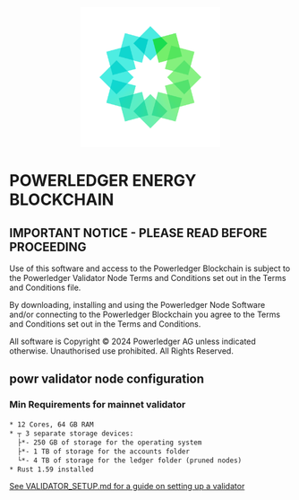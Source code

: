 <p align="center">
  <a href="https://powerledger.io">
    <img alt="powr" src="https://github.com/PowerLedger/powr/raw/master/logo.png" width="250" />
  </a>
</p>

# POWERLEDGER ENERGY BLOCKCHAIN

## IMPORTANT NOTICE - PLEASE READ BEFORE PROCEEDING

Use of this software and access to the Powerledger Blockchain is subject to the Powerledger Validator
Node Terms and Conditions set out in the Terms and Conditions file.

By downloading, installing and using the Powerledger Node Software and/or connecting to the Powerledger
Blockchain you agree to the Terms and Conditions set out in the Terms and Conditions.

All software is Copyright © 2024 Powerledger AG unless indicated otherwise.  Unauthorised use
prohibited. All Rights Reserved.

## powr validator node configuration

### Min Requirements for mainnet validator

```
* 12 Cores, 64 GB RAM
* ┬ 3 separate storage devices:
  ├*- 250 GB of storage for the operating system
  ├*- 1 TB of storage for the accounts folder
  └*- 4 TB of storage for the ledger folder (pruned nodes) 
* Rust 1.59 installed
```

[See VALIDATOR_SETUP.md for a guide on setting up a validator](VALIDATOR_GUIDE.md)